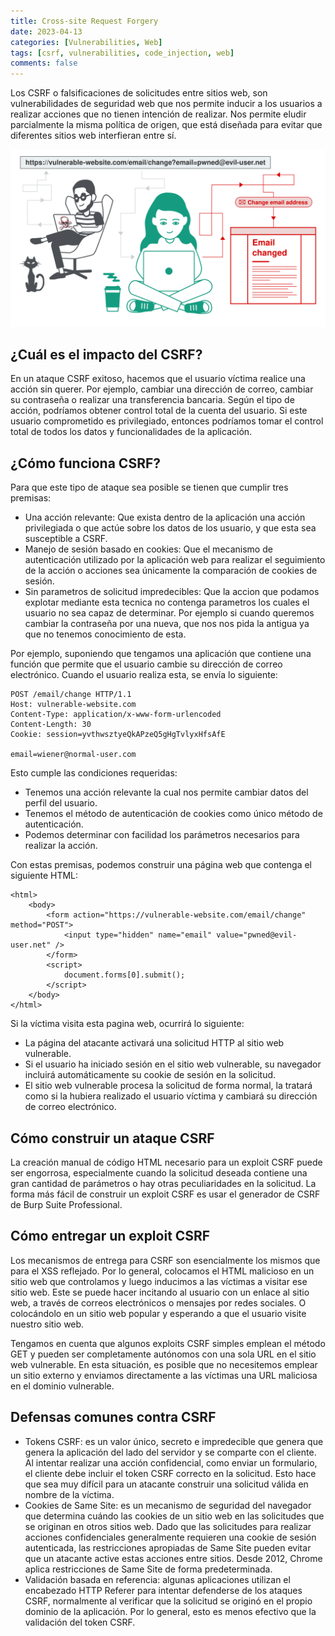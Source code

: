 ```yaml
---
title: Cross-site Request Forgery
date: 2023-04-13
categories: [Vulnerabilities, Web]
tags: [csrf, vulnerabilities, code_injection, web]
comments: false
---
```


Los CSRF o falsificaciones de solicitudes entre sitios web, son vulnerabilidades de seguridad web que nos permite inducir a los usuarios a realizar acciones que no tienen intención de realizar. Nos permite eludir parcialmente la misma política de origen, que está diseñada para evitar que diferentes sitios web interfieran entre sí.

![image](/assets/img/samples/csrf.png)

## ¿Cuál es el impacto del CSRF?
En un ataque CSRF exitoso, hacemos que el usuario víctima realice una acción sin querer. Por ejemplo, cambiar una dirección de correo, cambiar su contraseña o realizar una transferencia bancaria. Según el tipo de acción, podríamos obtener control total de la cuenta del usuario. Si este usuario comprometido es privilegiado, entonces podríamos tomar el control total de todos los datos y funcionalidades de la aplicación.

## ¿Cómo funciona CSRF?
Para que este tipo de ataque sea posible se tienen que cumplir tres premisas:
- Una acción relevante: Que exista dentro de la aplicación una acción privilegiada o que actúe sobre los datos de los usuario, y que esta sea susceptible a CSRF.
- Manejo de sesión basado en cookies: Que el mecanismo de autenticación utilizado por la aplicación web para realizar el seguimiento de la acción o acciones sea únicamente la comparación de cookies de sesión.
- Sin parametros de solicitud impredecibles: Que la accion que podamos explotar mediante esta tecnica no contenga parametros los cuales el usuario no sea capaz de determinar. Por ejemplo si cuando queremos cambiar la contraseña por una nueva, que nos nos pida la antigua ya que no tenemos conocimiento de esta.

Por ejemplo, suponiendo que tengamos una aplicación que contiene una función que permite que el usuario cambie su dirección de correo electrónico. Cuando el usuario realiza esta, se envía lo siguiente:
```
POST /email/change HTTP/1.1
Host: vulnerable-website.com
Content-Type: application/x-www-form-urlencoded
Content-Length: 30
Cookie: session=yvthwsztyeQkAPzeQ5gHgTvlyxHfsAfE

email=wiener@normal-user.com
```
Esto cumple las condiciones requeridas:
- Tenemos una acción relevante la cual nos permite cambiar datos del perfil del usuario.
- Tenemos el método de autenticación de cookies como único método de autenticación.
- Podemos determinar con facilidad los parámetros necesarios para realizar la acción.

Con estas premisas, podemos construir una página web que contenga el siguiente HTML:
```
<html>
    <body>
        <form action="https://vulnerable-website.com/email/change" method="POST">
            <input type="hidden" name="email" value="pwned@evil-user.net" />
        </form>
        <script>
            document.forms[0].submit();
        </script>
    </body>
</html>
```
Si la víctima visita esta pagina web, ocurrirá lo siguiente:
- La página del atacante activará una solicitud HTTP al sitio web vulnerable.
- Si el usuario ha iniciado sesión en el sitio web vulnerable, su navegador incluirá automáticamente su cookie de sesión en la solicitud.
- El sitio web vulnerable procesa la solicitud de forma normal, la tratará como si la hubiera realizado el usuario víctima y cambiará su dirección de correo electrónico.

## Cómo construir un ataque CSRF
La creación manual de código HTML necesario para un exploit CSRF puede ser engorrosa, especialmente cuando la solicitud deseada contiene una gran cantidad de parámetros o hay otras peculiaridades en la solicitud. La forma más fácil de construir un exploit CSRF es usar el generador de CSRF de Burp Suite Professional.

## Cómo entregar un exploit CSRF
Los mecanismos de entrega para CSRF son esencialmente los mismos que para el XSS reflejado. Por lo general, colocamos el HTML malicioso en un sitio web que controlamos y luego inducimos a las víctimas a visitar ese sitio web. Este se puede hacer incitando al usuario con un enlace al sitio web, a través de correos electrónicos o mensajes por redes sociales. O colocándolo en un sitio web popular y esperando a que el usuario visite nuestro sitio web.

Tengamos en cuenta que algunos exploits CSRF simples emplean el método GET y pueden ser completamente autónomos con una sola URL en el sitio web vulnerable. En esta situación, es posible que no necesitemos emplear un sitio externo y enviamos directamente a las víctimas una URL maliciosa en el dominio vulnerable.

## Defensas comunes contra CSRF
- Tokens CSRF: es un valor único, secreto e impredecible que genera que genera la aplicación del lado del servidor y se comparte con el cliente. Al intentar realizar una acción confidencial, como enviar un formulario, el cliente debe incluir el token CSRF correcto en la solicitud. Esto hace que sea muy difícil para un atacante construir una solicitud válida en nombre de la víctima.
- Cookies de Same Site: es un mecanismo de seguridad del navegador que determina cuándo las cookies de un sitio web en las solicitudes que se originan en otros sitios web. Dado que las solicitudes para realizar acciones confidenciales generalmente requieren una cookie de sesión autenticada, las restricciones apropiadas de Same Site pueden evitar que un atacante active estas acciones entre sitios. Desde 2012, Chrome aplica restricciones de Same Site de forma predeterminada.
- Validación basada en referencia: algunas aplicaciones utilizan el encabezado HTTP Referer para intentar defenderse de los ataques CSRF, normalmente al verificar que la solicitud se originó en el propio dominio de la aplicación. Por lo general, esto es menos efectivo que la validación del token CSRF.


